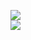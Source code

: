 [![](https://img.shields.io/badge/Made%20With-Github%20Spray-lightgrey.svg?style=for-the-badge&logo=github)](https://github.com/Annihil/github-spray#16895)  
[![](https://i.imgur.com/2DrTn0Z.gif)](https://github.com/Annihil/github-spray)